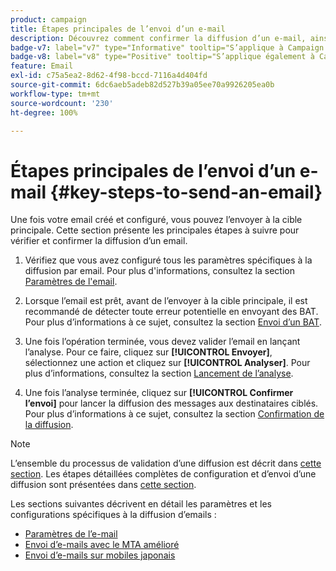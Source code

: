 ```yaml
---
product: campaign
title: Étapes principales de l’envoi d’un e-mail
description: Découvrez comment confirmer la diffusion d’un e-mail, ainsi que les spécificités de la diffusion d’e-mails.
badge-v7: label="v7" type="Informative" tooltip="S’applique à Campaign Classic v7"
badge-v8: label="v8" type="Positive" tooltip="S’applique également à Campaign v8"
feature: Email
exl-id: c75a5ea2-8d62-4f98-bccd-7116a4d404fd
source-git-commit: 6dc6aeb5adeb82d527b39a05ee70a9926205ea0b
workflow-type: tm+mt
source-wordcount: '230'
ht-degree: 100%

---
```


# Étapes principales de l’envoi d’un e-mail {#key-steps-to-send-an-email}



Une fois votre email créé et configuré, vous pouvez l’envoyer à la cible principale. Cette section présente les principales étapes à suivre pour vérifier et confirmer la diffusion d’un email.

1. Vérifiez que vous avez configuré tous les paramètres spécifiques à la diffusion par email. Pour plus d&#39;informations, consultez la section [Paramètres de l&#39;email](email-parameters.md).
1. Lorsque l’email est prêt, avant de l’envoyer à la cible principale, il est recommandé de détecter toute erreur potentielle en envoyant des BAT. Pour plus dʼinformations à ce sujet, consultez la section [Envoi dʼun BAT](steps-validating-the-delivery.md#sending-a-proof).

1. Une fois l’opération terminée, vous devez valider l’email en lançant l’analyse. Pour ce faire, cliquez sur **[!UICONTROL Envoyer]**, sélectionnez une action et cliquez sur **[!UICONTROL Analyser]**. Pour plus dʼinformations, consultez la section [Lancement de lʼanalyse](steps-validating-the-delivery.md#analyzing-the-delivery).

1. Une fois l’analyse terminée, cliquez sur **[!UICONTROL Confirmer l’envoi]** pour lancer la diffusion des messages aux destinataires ciblés. Pour plus dʼinformations à ce sujet, consultez la section [Confirmation de la diffusion](steps-sending-the-delivery.md#confirming-delivery).

   <!--Add screenshot with analysis done and Confirm delivery button activated.-->

>[!NOTE]
>
>L’ensemble du processus de validation d’une diffusion est décrit dans [cette section](steps-validating-the-delivery.md). Les étapes détaillées complètes de configuration et d’envoi d’une diffusion sont présentées dans [cette section](steps-sending-the-delivery.md).

Les sections suivantes décrivent en détail les paramètres et les configurations spécifiques à la diffusion d’emails :
<!--* [Generating the mirror page](generating-mirror-page.md)
* [Email BCC](email-bcc.md)-->
* [Paramètres de l’e-mail](email-parameters.md)
* [Envoi d’e-mails avec le MTA amélioré](sending-with-enhanced-mta.md)
* [Envoi dʼe-mails sur mobiles japonais](sending-emails-on-japanese-mobiles.md)
